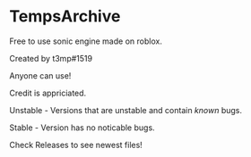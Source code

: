 # TempsArchive
Free to use sonic engine made on roblox.



Created by t3mp#1519



Anyone can use!



Credit is appriciated.




Unstable - Versions that are unstable and contain *known* bugs.



Stable - Version has no noticable bugs. 





Check Releases to see newest files!
